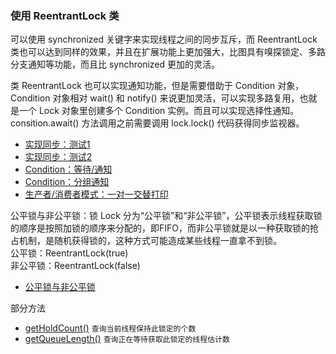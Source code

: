 ### 使用 ReentrantLock 类

可以使用 synchronized 关键字来实现线程之间的同步互斥，而 ReentrantLock 类也可以达到同样的效果，并且在扩展功能上更加强大，比图具有嗅探锁定、多路分支通知等功能，而且比 synchronized 更加的灵活。

类 ReentrantLock 也可以实现通知功能，但是需要借助于 Condition 对象，Condition 对象相对 wait() 和 notify() 来说更加灵活，可以实现多路复用，也就是一个 Lock 对象里创建多个 Condition 实例。而且可以实现选择性通知。consition.await() 方法调用之前需要调用 lock.lock() 代码获得同步监视器。

* [实现同步：测试1](https://github.com/laofeijunfeng/demo/tree/master/src/main/java/com/linjunfeng/demo/thread/lock/reentrantLock/demo1)
* [实现同步：测试2](https://github.com/laofeijunfeng/demo/tree/master/src/main/java/com/linjunfeng/demo/thread/lock/reentrantLock/demo2)
* [Condition：等待/通知](https://github.com/laofeijunfeng/demo/tree/master/src/main/java/com/linjunfeng/demo/thread/lock/reentrantLock/demo3)
* [Condition：分组通知](https://github.com/laofeijunfeng/demo/tree/master/src/main/java/com/linjunfeng/demo/thread/lock/reentrantLock/demo4)
* [生产者/消费者模式：一对一交替打印](https://github.com/laofeijunfeng/demo/tree/master/src/main/java/com/linjunfeng/demo/thread/lock/reentrantLock/demo5)

公平锁与非公平锁：锁 Lock 分为“公平锁”和“非公平锁”，公平锁表示线程获取锁的顺序是按照加锁的顺序来分配的，即FIFO，而非公平锁就是以一种获取锁的抢占机制，是随机获得锁的，这种方式可能造成某些线程一直拿不到锁。<br />
公平锁：ReentrantLock(true) <br />非公平锁：ReentrantLock(false)

* [公平锁与非公平锁](https://github.com/laofeijunfeng/demo/tree/master/src/main/java/com/linjunfeng/demo/thread/lock/reentrantLock/demo6)

部分方法

* [getHoldCount()]() `查询当前线程保持此锁定的个数`
* [getQueueLength()]() `查询正在等待获取此锁定的线程估计数`